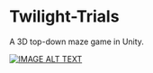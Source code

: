 # Twilight-Trials
A 3D top-down maze game in Unity.

[![IMAGE ALT TEXT](http://img.youtube.com/vi/R1TZYZSb2Xs/0.jpg)](http://www.youtube.com/watch?v=R1TZYZSb2Xs "Video Title")
